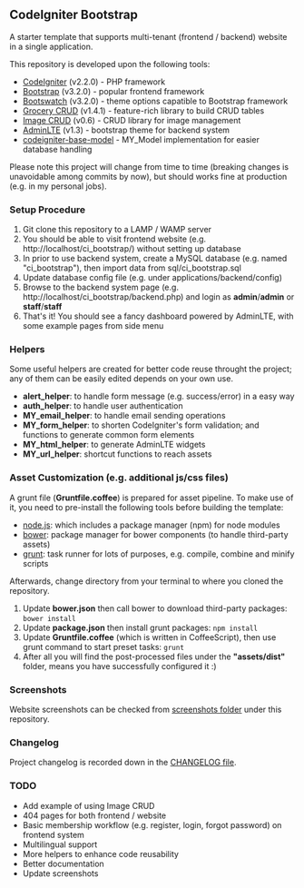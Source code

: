 ## CodeIgniter Bootstrap

A starter template that supports multi-tenant (frontend / backend) website in a single application.

This repository is developed upon the following tools: 
* [CodeIgniter](http://ellislab.com/codeigniter) (v2.2.0) - PHP framework
* [Bootstrap](http://getbootstrap.com/) (v3.2.0) - popular frontend framework
* [Bootswatch](http://bootswatch.com/) (v3.2.0) - theme options capatible to Bootstrap framework
* [Grocery CRUD](http://www.grocerycrud.com/) (v1.4.1) - feature-rich library to build CRUD tables
* [Image CRUD](http://www.grocerycrud.com/image-crud) (v0.6) - CRUD library for image management
* [AdminLTE](https://github.com/almasaeed2010/AdminLTE) (v1.3) - bootstrap theme for backend system
* [codeigniter-base-model](https://github.com/jamierumbelow/codeigniter-base-model) - MY_Model implementation for easier database handling 

Please note this project will change from time to time (breaking changes is unavoidable among commits by now), but should works fine at production (e.g. in my personal jobs). 


### Setup Procedure

1. Git clone this repository to a LAMP / WAMP server
2. You should be able to visit frontend website (e.g. http://localhost/ci_bootstrap/) without setting up database 
3. In prior to use backend system, create a MySQL database (e.g. named "ci_bootstrap"), then import data from sql/ci_bootstrap.sql
4. Update database config file (e.g. under applications/backend/config)
5. Browse to the backend system page (e.g. http://localhost/ci_bootstrap/backend.php) and login as **admin**/**admin** or **staff**/**staff**
6. That's it! You should see a fancy dashboard powered by AdminLTE, with some example pages from side menu


### Helpers

Some useful helpers are created for better code reuse throught the project; any of them can be easily edited depends on your own use. 

* **alert_helper**: to handle form message (e.g. success/error) in a easy way
* **auth_helper**: to handle user authentication
* **MY_email_helper**: to handle email sending operations
* **MY_form_helper**: to shorten CodeIgniter's form validation; and functions to generate common form elements
* **MY_html_helper**: to generate AdminLTE widgets
* **MY_url_helper**: shortcut functions to reach assets


### Asset Customization (e.g. additional js/css files)

A grunt file (**Gruntfile.coffee**) is prepared for asset pipeline. To make use of it, you need to pre-install the following tools before building the template:

* [node.js](http://nodejs.org/): which includes a package manager (npm) for node modules
* [bower](http://bower.io/): package manager for bower components (to handle third-party assets)
* [grunt](http://gruntjs.com/): task runner for lots of purposes, e.g. compile, combine and minify scripts

Afterwards, change directory from your terminal to where you cloned the repository.

1. Update **bower.json** then call bower to download third-party packages: ```bower install```
2. Update **package.json** then install grunt packages: ```npm install```
3. Update **Gruntfile.coffee** (which is written in CoffeeScript), then use grunt command to start preset tasks: ```grunt```
4. After all you will find the post-processed files under the **"assets/dist"** folder, means you have successfully configured it :)


### Screenshots

Website screenshots can be checked from [screenshots folder](https://github.com/waifung0207/ci_bootstrap/tree/master/screenshots) under this repository.


### Changelog

Project changelog is recorded down in the [CHANGELOG file](https://github.com/waifung0207/ci_bootstrap/blob/master/changelog.md).


### TODO

* Add example of using Image CRUD
* 404 pages for both frontend / website
* Basic membership workflow (e.g. register, login, forgot password) on frontend system
* Multilingual support
* More helpers to enhance code reusability
* Better documentation
* Update screenshots
